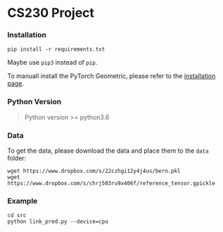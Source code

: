 # CS230 Project

### Installation

```shell
pip install -r requirements.txt
```

Maybe use `pip3` instead of `pip`.

To manuall install the PyTorch Geometric, please refer to the [installation page](https://pytorch-geometric.readthedocs.io/en/latest/notes/installation.html).

### Python Version

> Python version >= python3.6

### Data

To get the data, please download the data and place them to the `data` folder:

```shell
wget https://www.dropbox.com/s/22czhgi12y4j4us/bern.pkl
wget https://www.dropbox.com/s/chrj503ru9x406f/reference_tensor.gpickle
```

### Example

```shell
cd src
python link_pred.py --device=cpu
```

